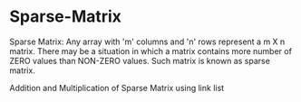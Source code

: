 # Sparse-Matrix
Sparse Matrix:
Any array with 'm' columns and 'n' rows represent a m X n matrix. 
There may be a situation in which a matrix contains more number of ZERO values than NON-ZERO values.
Such matrix is known as sparse matrix.


Addition and Multiplication of Sparse Matrix using link list
